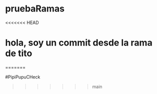 # pruebaRamas
<<<<<<< HEAD
# hola, soy un commit desde la rama de tito
=======

#PipiPupuCHeck
>>>>>>> main
